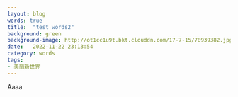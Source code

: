 ```yaml
---
layout: blog
words: true
title:  "test words2"
background: green
background-image: http://ot1cc1u9t.bkt.clouddn.com/17-7-15/78939382.jpg
date:   2022-11-22 23:13:54
category: words
tags:
- 美丽新世界 
---
```


Aaaa